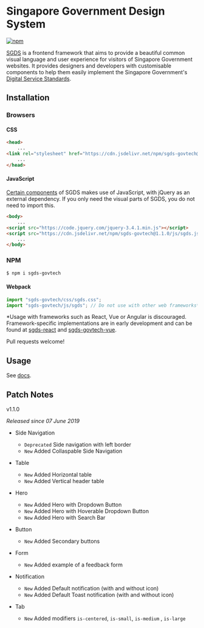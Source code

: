 # Singapore Government Design System

[![npm](https://img.shields.io/npm/v/sgds-govtech.svg)](https://www.npmjs.com/package/sgds-govtech)

[SGDS](https://www.designsystem.gov.sg) is a frontend framework that aims to provide a beautiful common visual language and user experience for visitors of Singapore Government websites. It provides designers and developers with customisable components to help them easily implement the Singapore Government's [Digital Service Standards](https://www.tech.gov.sg/digital-service-standards/).

## Installation

### Browsers

#### CSS

```html
<head>
    ...
<link rel="stylesheet" href="https://cdn.jsdelivr.net/npm/sgds-govtech@1.1.0/css/sgds.css">
    ...
</head>
```

#### JavaScript

[Certain components](https://designsystem.gov.sg/docs/) of SGDS makes use of JavaScript, with jQuery as an external dependency. If you only need the visual parts of SGDS, you do not need to import this.

```html
<body>
    ...
<script src="https://code.jquery.com/jquery-3.4.1.min.js"></script>
<script src="https://cdn.jsdelivr.net/npm/sgds-govtech@1.1.0/js/sgds.js"></script>
    ...
</body>
```

### NPM
```sh
$ npm i sgds-govtech
```

#### Webpack

```javascript
import "sgds-govtech/css/sgds.css";
import "sgds-govtech/js/sgds"; // Do not use with other web frameworks*
```

*Usage with frameworks such as React, Vue or Angular is discouraged. Framework-specific implementations are in early development and can be found at [sgds-react](https://github.com/govtechsg/sgds-react) and [sgds-govtech-vue](https://github.com/govtechsg/sgds-govtech-vue). 

Pull requests welcome!

## Usage

See [docs](https://www.designsystem.gov.sg).

## Patch Notes
v1.1.0

*Released since 07 June 2019*

- Side Navigation
    * `Deprecated` Side navigation with left border
    * `New` Added Collaspable Side Navigation

-  Table
   * `New` Added Horizontal table
   * `New` Added Vertical header table

-  Hero
    * `New` Added Hero with Dropdown Button
    * `New` Added Hero with Hoverable Dropdown Button
    * `New` Added Hero with Search Bar

-  Button
    * `New` Added Secondary buttons

-  Form
    * `New` Added example of a feedback form

-  Notification
    * `New` Added Default notification (with and without icon)
    * `New` Added Default Toast notification (with and without icon)

-  Tab
    * `New` Added modifiers `is-centered`, `is-small`, `is-medium` , `is-large`
